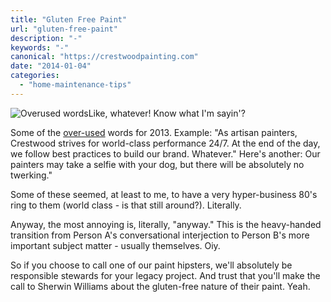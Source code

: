 ```yaml
---
title: "Gluten Free Paint"
url: "gluten-free-paint"
description: "-"
keywords: "-"
canonical: "https://crestwoodpainting.com"
date: "2014-01-04"
categories:
  - "home-maintenance-tips"
---
```


![Overused words](/images/overused.webp)Like, whatever! Know what I'm sayin'?

Some of the [over-used](http://www.bbc.co.uk/news/magazine-23362207) words for 2013. Example: "As artisan painters, Crestwood strives for world-class performance 24/7. At the end of the day, we follow best practices to build our brand. Whatever." Here's another: Our painters may take a selfie with your dog, but there will be absolutely no twerking."

Some of these seemed, at least to me, to have a very hyper-business 80's ring to them (world class - is that still around?). Literally.

Anyway, the most annoying is, literally, "anyway." This is the heavy-handed transition from Person A's conversational interjection to Person B's more important subject matter - usually themselves. Oiy.

So if you choose to call one of our paint hipsters, we'll absolutely be responsible stewards for your legacy project. And trust that you'll make the call to Sherwin Williams about the gluten-free nature of their paint. Yeah.
